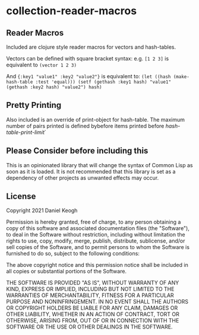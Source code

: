 # collection-reader-macros
## Reader Macros

Included are clojure style reader macros for vectors and hash-tables.

Vectors can be defined with square bracket syntax:
e.g.
`[1 2 3]` is equivalent to `(vector 1 2 3)`

And `{:key1 "value1" :key2 "value2"}` is equivalent to:
`(let ((hash (make-hash-table :test 'equal)))
      (setf (gethash :key1 hash) "value1"
      	    (gethash :key2 hash) "value2")
     hash)`

## Pretty Printing

Also included is an override of print-object for hash-table. The maximum number of pairs printed is defined bybefore items printed before *hash-table-print-limit*`

## Please Consider before including this

This is an opinionated library that will change the syntax of Common Lisp as soon as it is loaded.
It is not recommended that this library is set as a dependency of other projects as unwanted effects may occur.

## License

Copyright 2021 Daniel Keogh

Permission is hereby granted, free of charge, to any person obtaining a copy of this software and associated documentation files (the "Software"), to deal in the Software without restriction, including without limitation the rights to use, copy, modify, merge, publish, distribute, sublicense, and/or sell copies of the Software, and to permit persons to whom the Software is furnished to do so, subject to the following conditions:

The above copyright notice and this permission notice shall be included in all copies or substantial portions of the Software.

THE SOFTWARE IS PROVIDED "AS IS", WITHOUT WARRANTY OF ANY KIND, EXPRESS OR IMPLIED, INCLUDING BUT NOT LIMITED TO THE WARRANTIES OF MERCHANTABILITY, FITNESS FOR A PARTICULAR PURPOSE AND NONINFRINGEMENT. IN NO EVENT SHALL THE AUTHORS OR COPYRIGHT HOLDERS BE LIABLE FOR ANY CLAIM, DAMAGES OR OTHER LIABILITY, WHETHER IN AN ACTION OF CONTRACT, TORT OR OTHERWISE, ARISING FROM, OUT OF OR IN CONNECTION WITH THE SOFTWARE OR THE USE OR OTHER DEALINGS IN THE SOFTWARE.